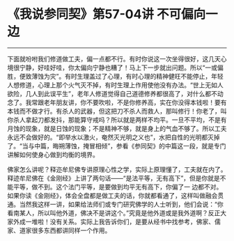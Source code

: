 # 《我说参同契》第57-04讲 不可偏向一边

------

下面就吩咐我们修道做工夫，偏一点都不行。有时你说这一次坐得很好，这几天心境很宁静，好哇好哇，你太偏向宁静也糟了！马上下一步就出问题。所以“一或偏胜，便致薄蚀为灾”。有时生理盖过了心理，有时心理的精神健旺不能停止，年轻人想修道，心理上那个火气灭不掉，有时生理上作用使他没有办法。“世上无如人欲险，几人到此误平生”，老年人修道觉得自己道德修养都很高了，对什么都不动念了。我常跟老年朋友讲，你不要吹啦，不是你修养高，实在你没得本钱啦！要有本钱而不做才行。有杀人的武器，但这把刀不杀人而救人，那叫修行！你老了，叫你杀人拿起刀都发抖，那能算守戒吗？所以就是两样不均平。一旦不平均，不是有月蚀的现象，就是日蚀的现象；不是精神不够，就是身上的气血不够了。所以工夫永远不会做好的。“即举水以激火，奄然灭光明之义也”，水把自性的光明都灭掉了。“当与中篇，晦朔薄蚀，掩冒相倾”，参看《参同契》的中篇这一段，就是专门讲解如何使身心做到均衡的境界。

佛家怎么讲呢？释迩牟尼佛专讲原理心性之学，实际上原理懂了，工夫就在内了。释迹牟尼佛在《金刚经》上讲了两句话——“是法平等，无有高下”，但是你就是不能平等，做不到。这个法门平等，是要做到均平无有高下，你偏了一 边都不对。如果你读《金刚经》，体会全盘都是做工夫的话，你就都看通了，这样叫做融会贯通。当然我这样一讲，如果给法师们或专门研究佛学的人士听到，他们会说：“你看南某人，所以叫他外道，佛决不是讲这个。”究竟是他外道或是我外道啊？反正大家外成一堆啦！没有关系。实际上我告诉你们，是要从经书中找参考，佛家、儒家、道家很多东西都讲同样一个作用。